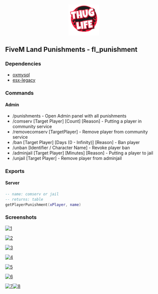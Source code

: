 <p align="center">
<img src="https://raw.githubusercontent.com/fivemland/fl_dashboard/master/ui/src/assets/logo.png " width="100" height="100">
</p>

## FiveM Land Punishments - fl_punishment

### Dependencies

- [oxmysql](https://github.com/overextended/oxmysql 'oxmysql')
- [esx-legacy](https://github.com/esx-framework/esx-legacy 'esx-legacy')

### Commands

#### Admin

- /punishments - Open Admin panel with all punishments
- /comserv [Target Player] [Count] [Reason] - Putting a player in community service
- /removecomserv [TargetPlayer] - Remove player from community service
- /ban [Target Player] [Days (0 - Infinity)] [Reason] - Ban player
- /unban [Identifier / Character Name] - Revoke player ban
- /adminjail [Target Player] [Minutes] [Reason] - Putting a player to jail
- /unjail [Target Player] - Remove player from adminjail

### Exports

#### Server

```lua
-- name: comserv or jail
-- returns: table
getPlayerPunishment(xPlayer, name)
```

### Screenshots

[![1](https://raw.githubusercontent.com/fivemland/fl_punishment/main/screenshots/1.png '1')](https://raw.githubusercontent.com/fivemland/fl_punishment/main/screenshots/1.png '1')

[![2](https://raw.githubusercontent.com/fivemland/fl_punishment/main/screenshots/2.png '2')](https://raw.githubusercontent.com/fivemland/fl_punishment/main/screenshots/2.png '2')

[![3](https://raw.githubusercontent.com/fivemland/fl_punishment/main/screenshots/3.png '3')](https://raw.githubusercontent.com/fivemland/fl_punishment/main/screenshots/3.png '3')

[![4](https://raw.githubusercontent.com/fivemland/fl_punishment/main/screenshots/4.png '4')](https://raw.githubusercontent.com/fivemland/fl_punishment/main/screenshots/4.png '4')

[![5](https://raw.githubusercontent.com/fivemland/fl_punishment/main/screenshots/5.png '5')](https://raw.githubusercontent.com/fivemland/fl_punishment/main/screenshots/5.png '5')

[![6](https://raw.githubusercontent.com/fivemland/fl_punishment/main/screenshots/6.png '6')](https://raw.githubusercontent.com/fivemland/fl_punishment/main/screenshots/6.png '6')

[![7](https://raw.githubusercontent.com/fivemland/fl_punishment/main/screenshots/7.png '7')](https://raw.githubusercontent.com/fivemland/fl_punishment/main/screenshots/7.png '7')[![8](https://raw.githubusercontent.com/fivemland/fl_punishment/main/screenshots/8.png '8')](https://raw.githubusercontent.com/fivemland/fl_punishment/main/screenshots/8.png '8')
